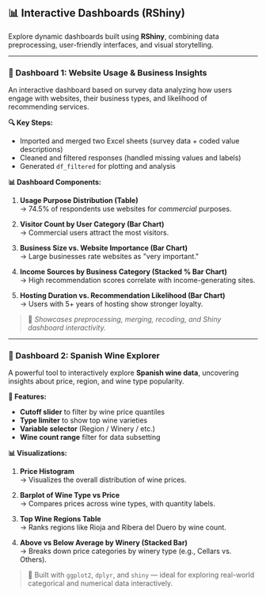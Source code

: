 ## 📊 Interactive Dashboards (RShiny)

Explore dynamic dashboards built using **RShiny**, combining data preprocessing, user-friendly interfaces, and visual storytelling.

---

### 🧼 Dashboard 1: Website Usage & Business Insights

An interactive dashboard based on survey data analyzing how users engage with websites, their business types, and likelihood of recommending services.

**🔍 Key Steps:**
- Imported and merged two Excel sheets (survey data + coded value descriptions)
- Cleaned and filtered responses (handled missing values and labels)
- Generated `df_filtered` for plotting and analysis

**📊 Dashboard Components:**
1. **Usage Purpose Distribution (Table)**  
   → 74.5% of respondents use websites for *commercial* purposes.

2. **Visitor Count by User Category (Bar Chart)**  
   → Commercial users attract the most visitors.

3. **Business Size vs. Website Importance (Bar Chart)**  
   → Large businesses rate websites as "very important."

4. **Income Sources by Business Category (Stacked % Bar Chart)**  
   → High recommendation scores correlate with income-generating sites.

5. **Hosting Duration vs. Recommendation Likelihood (Bar Chart)**  
   → Users with 5+ years of hosting show stronger loyalty.

> 📌 *Showcases preprocessing, merging, recoding, and Shiny dashboard interactivity.*

---

### 🍷 Dashboard 2: Spanish Wine Explorer

A powerful tool to interactively explore **Spanish wine data**, uncovering insights about price, region, and wine type popularity.

**🔧 Features:**
- **Cutoff slider** to filter by wine price quantiles  
- **Type limiter** to show top wine varieties  
- **Variable selector** (Region / Winery / etc.)  
- **Wine count range** filter for data subsetting

**📊 Visualizations:**
1. **Price Histogram**  
   → Visualizes the overall distribution of wine prices.

2. **Barplot of Wine Type vs Price**  
   → Compares prices across wine types, with quantity labels.

3. **Top Wine Regions Table**  
   → Ranks regions like Rioja and Ribera del Duero by wine count.

4. **Above vs Below Average by Winery (Stacked Bar)**  
   → Breaks down price categories by winery type (e.g., Cellars vs. Others).

> 🧠 Built with `ggplot2`, `dplyr`, and `shiny` — ideal for exploring real-world categorical and numerical data interactively.
